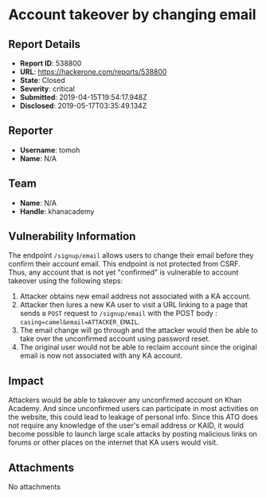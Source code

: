 # Account takeover by changing email

## Report Details
- **Report ID**: 538800
- **URL**: https://hackerone.com/reports/538800
- **State**: Closed
- **Severity**: critical
- **Submitted**: 2019-04-15T19:54:17.948Z
- **Disclosed**: 2019-05-17T03:35:49.134Z

## Reporter
- **Username**: tomoh
- **Name**: N/A

## Team
- **Name**: N/A
- **Handle**: khanacademy

## Vulnerability Information
The endpoint `/signup/email` allows users to change their email before they confirm their account email. This endpoint is not protected from CSRF. Thus, any account that is not yet "confirmed" is vulnerable to account takeover using the following steps:
1. Attacker obtains new email address not associated with a KA account.
2. Attacker then lures a new KA user to visit a URL linking to a page that sends a `POST` request to `/signup/email` with the POST body : `casing=camel&email=ATTACKER_EMAIL`.
3. The email change will go through and the attacker would then be able to take over the unconfirmed account using password reset.
4. The original user would not be able to reclaim account since the original email is now not associated with any KA account.

## Impact

Attackers would be able to takeover any unconfirmed account on Khan Academy. And since unconfirmed users can participate in most activities on the website, this could lead to leakage of personal info. Since this ATO does not require any knowledge of the user's email address or KAID, it would become possible to launch large scale attacks by posting malicious links on forums or other places on the internet that KA users would visit.

## Attachments
No attachments
